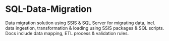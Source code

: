 # SQL-Data-Migration
Data migration solution using SSIS &amp; SQL Server for migrating data, incl. data ingestion, transformation &amp; loading using SSIS packages &amp; SQL scripts. Docs include data mapping, ETL process &amp; validation rules.





